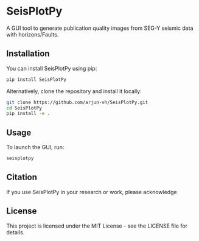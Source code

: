 # SeisPlotPy
A GUI tool to generate publication quality images from SEG-Y seismic data with horizons/Faults.

## Installation

You can install SeisPlotPy using pip:

```bash
pip install SeisPlotPy
```

Alternatively, clone the repository and install it locally:

```bash
git clone https://github.com/arjun-vh/SeisPlotPy.git
cd SeisPlotPy
pip install -e .
```

## Usage
To launch the GUI, run:

```bash
seisplotpy
```

## Citation

If you use SeisPlotPy in your research or work, please acknowledge

## License
This project is licensed under the MIT License - see the LICENSE file for details.

